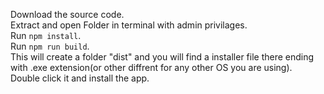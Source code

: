 Download the source code.   
Extract and open Folder in terminal with admin privilages.   
Run `npm install`.   
Run `npm run build`.   
This will create a folder "dist" and you will find a installer file there ending with .exe extension(or other diffrent for any other OS you are using).   
Double click it and install the app.   
